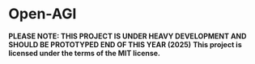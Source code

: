 # Open-AGI
**PLEASE NOTE: THIS PROJECT IS UNDER HEAVY DEVELOPMENT AND SHOULD BE PROTOTYPED END OF THIS YEAR (2025)**
**This project is licensed under the terms of the MIT license.**
